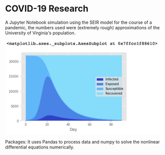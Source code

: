 # COVID-19 Research

A Jupyter Notebook simulation using the SEIR model for the course of a pandemic, the numbers used were (extremely rough) approximations of the University of Virginia's population.

<p align="center">
  <img src="seir_graph.jpg" width="500" align="center">
</p>

Packages:
It uses Pandas to process data and numpy to solve the nonlinear differential equations numerically.

